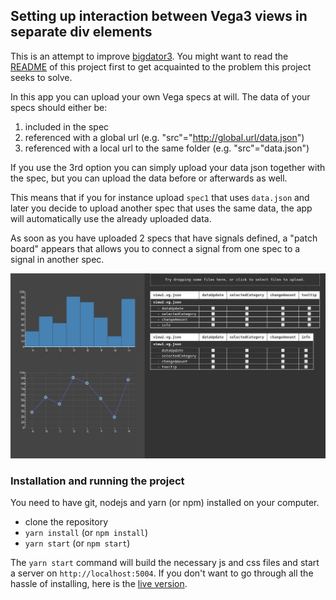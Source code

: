 ## Setting up interaction between Vega3 views in separate div elements

This is an attempt to improve [bigdator3](https://github.com/abudaan/bigdator3). You might want to read the [README](https://github.com/abudaan/bigdator3/blob/master/README.md) of this project first to get acquainted to the problem this project seeks to solve.

In this app you can upload your own Vega specs at will. The data of your specs should either be:

1. included in the spec
2. referenced with a global url (e.g. "src"="http://global.url/data.json")
3. referenced with a local url to the same folder (e.g. "src"="data.json")

If you use the 3rd option you can simply upload your data json together with the spec, but you can upload the data before or afterwards as well.

This means that if you for instance upload `spec1` that uses `data.json` and later you decide to upload another spec that uses the same data, the app will automatically use the already uploaded data.

As soon as you have uploaded 2 specs that have signals defined, a "patch board" appears that allows you to connect a signal from one spec to a signal in another spec.

![Patch panel](./screenshot1.jpg "Patch panel")


### Installation and running the project

You need to have git, nodejs and yarn (or npm) installed on your computer.

- clone the repository
- `yarn install` (or `npm install`)
- `yarn start` (or `npm start`)

The `yarn start` command will build the necessary js and css files and start a server on `http://localhost:5004`. If you don't want to go through all the hassle of installing, here is the [live version](https://abudaan.github.io/bigdator4).
